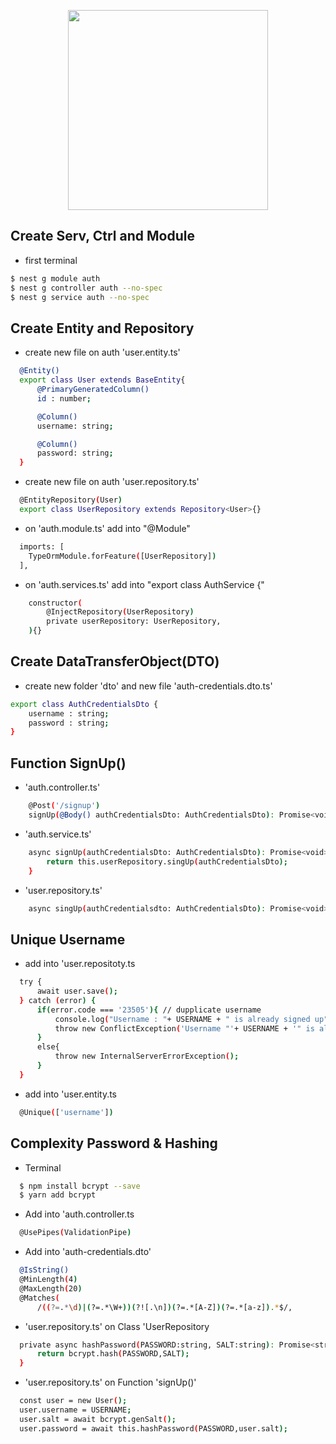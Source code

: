 <p align="center">
<img src="https://s.rfi.fr/media/display/1cf44058-0ec0-11ea-a7cf-005056a9aa4d/w:480/p:16x9/osamacloseup.jpg" width="320" />
</p>


## Create Serv, Ctrl and Module

- first terminal
```bash
$ nest g module auth
$ nest g controller auth --no-spec
$ nest g service auth --no-spec
```

## Create Entity and Repository
- create new file on auth 'user.entity.ts'
```bash
  @Entity()
  export class User extends BaseEntity{
      @PrimaryGeneratedColumn()
      id : number;

      @Column()
      username: string;

      @Column()
      password: string; 
  }
```

- create new file on auth 'user.repository.ts'
```bash
  @EntityRepository(User)
  export class UserRepository extends Repository<User>{}
```

- on 'auth.module.ts' add into "@Module"
```bash
  imports: [
    TypeOrmModule.forFeature([UserRepository])
  ],
```

- on 'auth.services.ts' add into "export class AuthService {"
```bash
    constructor(
        @InjectRepository(UserRepository)
        private userRepository: UserRepository,
    ){}
```

## Create DataTransferObject(DTO)
- create new folder 'dto' and new file 'auth-credentials.dto.ts'
```bash
export class AuthCredentialsDto {
    username : string;
    password : string;
}
```
## Function SignUp()

- 'auth.controller.ts'
```bash
    @Post('/signup')
    signUp(@Body() authCredentialsDto: AuthCredentialsDto): Promise<void> {}
```
- 'auth.service.ts'
```bash
    async signUp(authCredentialsDto: AuthCredentialsDto): Promise<void> {
        return this.userRepository.singUp(authCredentialsDto);
    }
```
- 'user.repository.ts'
```bash
    async singUp(authCredentialsdto: AuthCredentialsDto): Promise<void> {}
```


## Unique Username
- add into 'user.repositoty.ts
```bash
  try {
      await user.save();
  } catch (error) {
      if(error.code === '23505'){ // dupplicate username
          console.log("Username : "+ USERNAME + " is already signed up");
          throw new ConflictException('Username "'+ USERNAME + '" is already signed up')
      }
      else{
          throw new InternalServerErrorException();
      }
  }
```
-  add into 'user.entity.ts
```bash
  @Unique(['username'])
```

## Complexity Password & Hashing
- Terminal
```bash
  $ npm install bcrypt --save
  $ yarn add bcrypt
``` 
- Add into 'auth.controller.ts
```bash
  @UsePipes(ValidationPipe)
``` 
- Add into 'auth-credentials.dto'
```bash
  @IsString()
  @MinLength(4)
  @MaxLength(20)
  @Matches(
      /((?=.*\d)|(?=.*\W+))(?![.\n])(?=.*[A-Z])(?=.*[a-z]).*$/,
```
- 'user.repository.ts' on Class 'UserRepository
```bash
  private async hashPassword(PASSWORD:string, SALT:string): Promise<string>{
      return bcrypt.hash(PASSWORD,SALT);
  }
```
- 'user.repository.ts' on Function 'signUp()'
```bash
  const user = new User();
  user.username = USERNAME;
  user.salt = await bcrypt.genSalt();
  user.password = await this.hashPassword(PASSWORD,user.salt);
```